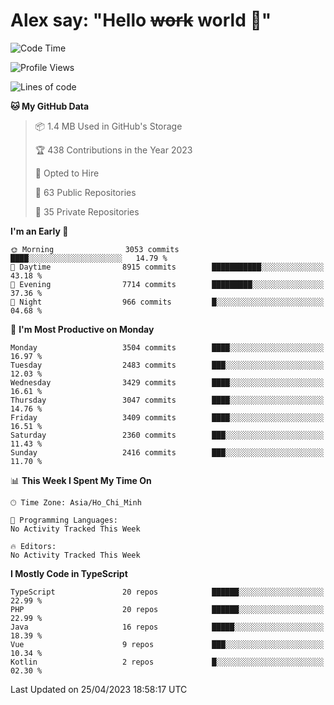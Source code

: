 # Alex say: "Hello ~~work~~ world 🐾"

<!--START_SECTION:waka-->
![Code Time](http://img.shields.io/badge/Code%20Time-839%20hrs%205%20mins-blue)

![Profile Views](http://img.shields.io/badge/Profile%20Views-2-blue)

![Lines of code](https://img.shields.io/badge/From%20Hello%20World%20I%27ve%20Written-41.9%20million%20lines%20of%20code-blue)

**🐱 My GitHub Data** 

> 📦 1.4 MB Used in GitHub's Storage 
 > 
> 🏆 438 Contributions in the Year 2023
 > 
> 💼 Opted to Hire
 > 
> 📜 63 Public Repositories 
 > 
> 🔑 35 Private Repositories 
 > 
**I'm an Early 🐤** 

```text
🌞 Morning                3053 commits        ████░░░░░░░░░░░░░░░░░░░░░   14.79 % 
🌆 Daytime                8915 commits        ███████████░░░░░░░░░░░░░░   43.18 % 
🌃 Evening                7714 commits        █████████░░░░░░░░░░░░░░░░   37.36 % 
🌙 Night                  966 commits         █░░░░░░░░░░░░░░░░░░░░░░░░   04.68 % 
```
📅 **I'm Most Productive on Monday** 

```text
Monday                   3504 commits        ████░░░░░░░░░░░░░░░░░░░░░   16.97 % 
Tuesday                  2483 commits        ███░░░░░░░░░░░░░░░░░░░░░░   12.03 % 
Wednesday                3429 commits        ████░░░░░░░░░░░░░░░░░░░░░   16.61 % 
Thursday                 3047 commits        ████░░░░░░░░░░░░░░░░░░░░░   14.76 % 
Friday                   3409 commits        ████░░░░░░░░░░░░░░░░░░░░░   16.51 % 
Saturday                 2360 commits        ███░░░░░░░░░░░░░░░░░░░░░░   11.43 % 
Sunday                   2416 commits        ███░░░░░░░░░░░░░░░░░░░░░░   11.70 % 
```


📊 **This Week I Spent My Time On** 

```text
🕑︎ Time Zone: Asia/Ho_Chi_Minh

💬 Programming Languages: 
No Activity Tracked This Week

🔥 Editors: 
No Activity Tracked This Week
```

**I Mostly Code in TypeScript** 

```text
TypeScript               20 repos            ██████░░░░░░░░░░░░░░░░░░░   22.99 % 
PHP                      20 repos            ██████░░░░░░░░░░░░░░░░░░░   22.99 % 
Java                     16 repos            █████░░░░░░░░░░░░░░░░░░░░   18.39 % 
Vue                      9 repos             ███░░░░░░░░░░░░░░░░░░░░░░   10.34 % 
Kotlin                   2 repos             █░░░░░░░░░░░░░░░░░░░░░░░░   02.30 % 
```




 Last Updated on 25/04/2023 18:58:17 UTC
<!--END_SECTION:waka-->

